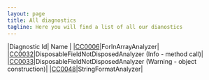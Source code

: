 ```yaml
---
layout: page
title: All diagnostics
tagline: Here you will find a list of all our dianostics
---
```


|Diagnostic Id| Name |
|[CC0006](/diagnostics/CC0006.html)|ForInArrayAnalyzer|
|[CC0032](/diagnostics/CC0032.html)|DisposableFieldNotDisposedAnalyzer (Info - method call)|
|[CC0033](/diagnostics/CC0033.html)|DisposableFieldNotDisposedAnalyzer (Warning - object construction)|
|[CC0048](/diagnostics/CC0048.html)|StringFormatAnalyzer|
